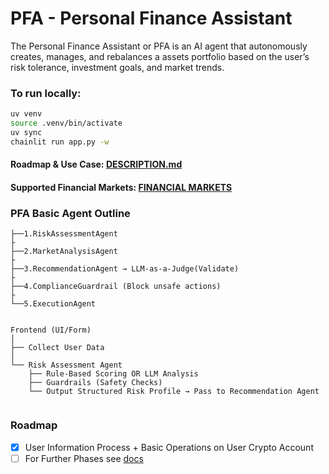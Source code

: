 # PFA - Personal Finance Assistant 

The Personal Finance Assistant or PFA is an AI agent that autonomously creates, manages, and rebalances a assets portfolio based on the user’s risk tolerance, investment goals, and market trends.

### To run locally:
```bash
uv venv
source .venv/bin/activate
uv sync
chainlit run app.py -w
```
#### Roadmap & Use Case: [DESCRIPTION.md](docs/DESCRIPTION.md)

#### Supported Financial Markets: [FINANCIAL MARKETS](docs/MARKETS.md)


### PFA Basic Agent Outline

``` 
├──1.RiskAssessmentAgent  
├
├──2.MarketAnalysisAgent  
├
├──3.RecommendationAgent → LLM-as-a-Judge(Validate)  
├
├──4.ComplianceGuardrail (Block unsafe actions)  
├
└──5.ExecutionAgent  

```

```

Frontend (UI/Form)
│
├── Collect User Data
│
└── Risk Assessment Agent
    ├── Rule-Based Scoring OR LLM Analysis
    ├── Guardrails (Safety Checks)
    └── Output Structured Risk Profile → Pass to Recommendation Agent
    
```

### Roadmap
- [x] User Information Process + Basic Operations on User Crypto Account
- [ ] For Further Phases see [docs](docs/DESCRIPTION.md)